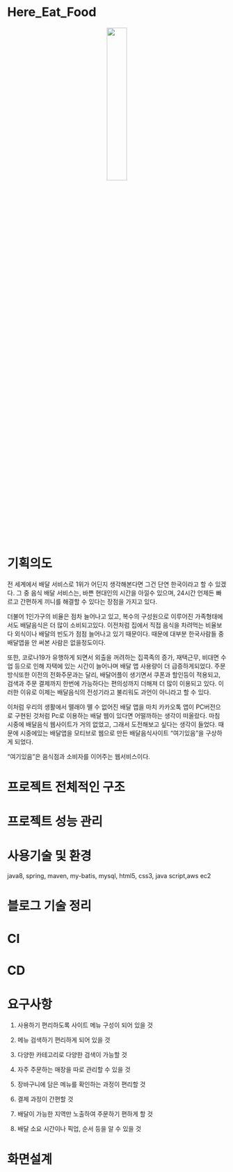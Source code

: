 # Here_Eat_Food
<p align="center">
<img src="https://user-images.githubusercontent.com/75685520/147721816-1f490708-fbed-4960-88ed-8e8c364bcbaa.png" width=30%>
</p>

# 기획의도
전 세계에서 배달 서비스로 1위가 어딘지 생각해본다면  그건 단연 한국이라고 할 수 있겠다. 
그 중 음식 배달 서비스는, 바쁜 현대인의 시간을 아낄수 있으며, 
24시간 언제든 빠르고 간편하게 끼니를 해결할 수 있다는 장점을 가지고 있다.

  더불어 1인가구의 비율은 점차 늘어나고 있고, 복수의 구성원으로 이루어진 가족형태에서도 배달음식은
더 많이 소비되고있다. 이전처럼 집에서 직접 음식을 차려먹는 비율보다 외식이나 배달의 빈도가 점점 늘어나고 있기 때문이다. 
때문에 대부분 한국사람들 중 배달앱을 안 써본 사람은 없을정도이다.

  또한, 코로나19가 유행하게 되면서 외출을 꺼려하는 집콕족의 증가, 재택근무, 비대면 수업 등으로 인해 
자택에 있는 시간이 늘어나며 배달 앱 사용량이 더 급증하게되었다.
주문 방식또한 이전의 전화주문과는 달리, 배달어플이 생기면서 쿠폰과 할인등이 적용되고, 
검색과 주문 결제까지 한번에 가능하다는 편의성까지 더해져 더 많이 이용되고 있다.
이러한 이유로 이제는 배달음식의 전성기라고 불리워도 과언이 아니라고 할 수 있다.

  이처럼  우리의 생활에서 뗄래야 뗄 수 없어진 배달 앱을 마치 카카오톡 앱이 PC버전으로 구현된 것처럼 
Pc로 이용하는 배달 웹이 있다면 어떨까하는 생각이 떠올랐다.
마침 시중에 배달음식 웹사이트가 거의 없었고,  그래서 도전해보고 싶다는 생각이 들었다.
때문에 시중에있는 배달앱을 모티브로 웹으로 만든 배달음식사이트 “여기있음”을 구상하게 되었다.

“여기있음”은 음식점과 소비자를 이어주는 웹서비스이다.

# 프로젝트 전체적인 구조

# 프로젝트 성능 관리

# 사용기술 및 환경
java8, spring, maven, my-batis, mysql, html5, css3, java script,aws ec2

# 블로그 기술 정리

# CI

# CD


# 요구사항
1. 사용하기 편리하도록 사이트 메뉴 구성이 되어 있을 것

2. 메뉴 검색하기 편리하게 되어 있을 것

3. 다양한 카테고리로 다양한 검색이 가능할 것

4. 자주 주문하는 매장을 따로 관리할 수 있을 것

5. 장바구니에 담은 메뉴를 확인하는 과정이 편리할 것

6. 결제 과정이 간편할 것

7. 배달이 가능한 지역만 노출하여 주문하기 편하게 할 것

8. 배달 소요 시간이나 픽업, 순서 등을 알 수 있을 것

# 화면설계
